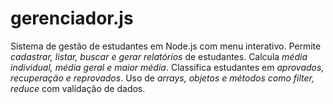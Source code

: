 # gerenciador.js
Sistema de gestão de estudantes em Node.js com menu interativo. Permite *cadastrar, listar, buscar e gerar relatórios* de estudantes. Calcula *média individual, média geral e maior média*. Classifica estudantes em *aprovados, recuperação e reprovados*. Uso de *arrays, objetos e métodos como filter, reduce* com validação de dados.
